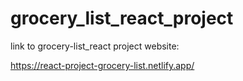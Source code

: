 # grocery_list_react_project

link to grocery-list_react project website:

https://react-project-grocery-list.netlify.app/
